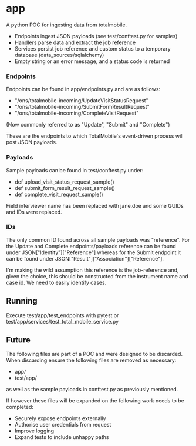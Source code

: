 # app

A python POC for ingesting data from totalmobile. 

* Endpoints ingest JSON payloads (see test/conftest.py for samples)
* Handlers parse data and extract the job reference
* Services persist job reference and custom status to a temporary database (data_sources/sqlalchemy) 
* Empty string or an error message, and a status code is returned

### Endpoints

Endpoints can be found in app/endpoints.py and are as follows:

* "/ons/totalmobile-incoming/UpdateVisitStatusRequest"
* "/ons/totalmobile-incoming/SubmitFormResultRequest"
* "/ons/totalmobile-incoming/CompleteVisitRequest"

(Now commonly referred to as "Update", "Submit" and "Complete")

These are the endpoints to which TotalMobile's event-driven process will post JSON payloads.

### Payloads

Sample payloads can be found in test/conftest.py under:

* def upload_visit_status_request_sample()
* def submit_form_result_request_sample()
* def complete_visit_request_sample()

Field interviewer name has been replaced with jane.doe and some GUIDs and IDs were replaced.

### IDs

The only common ID found across all sample payloads was "reference". For the Update and Complete endpoints/payloads reference can be found under JSON["Identity"]["Reference"] whereas for the Submit endpoint it can be found under JSON["Result"]["Association"]["Reference"].

I'm making the wild assumption this reference is the job-reference and, given the choice, this should be constructed from the instrument name and case id.  We need to easily identify cases.

## Running

Execute test/app/test_endpoints with pytest or test/app/services/test_total_mobile_service.py

## Future

The following files are part of a POC and were designed to be discarded. When discarding ensure the following files are removed as necessary:

* app/
* test/app/

as well as the sample payloads in conftest.py as previously mentioned.

If however these files will be expanded on the following work needs to be completed:

* Securely expose endpoints externally
* Authorise user credentials from request
* Improve logging
* Expand tests to include unhappy paths